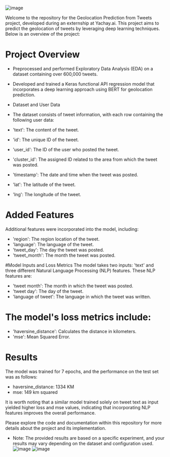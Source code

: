 ![image](https://github.com/dsaadeh21/Geolocation-Prediction-from-Tweets-Yachay.ai/assets/110855552/6ee0077d-ee91-4838-939d-66f954cdca1f)

Welcome to the repository for the Geolocation Prediction from Tweets project, developed during an externship at Yachay.ai. This project aims to predict the geolocation of tweets by leveraging deep learning techniques. Below is an overview of the project:

# Project Overview
- Preprocessed and performed Exploratory Data Analysis (EDA) on a dataset containing over 600,000 tweets.
- Developed and trained a Keras functional API regression model that incorporates a deep learning approach using BERT for geolocation prediction.
- Dataset and User Data
- The dataset consists of tweet information, with each row containing the following user data:

- 'text': The content of the tweet.
- 'id': The unique ID of the tweet.
- 'user_id': The ID of the user who posted the tweet.
- 'cluster_id': The assigned ID related to the area from which the tweet was posted.
- 'timestamp': The date and time when the tweet was posted.
- 'lat': The latitude of the tweet.
- 'lng': The longitude of the tweet.

# Added Features
Additional features were incorporated into the model, including:

- 'region': The region location of the tweet.
- 'language': The language of the tweet.
- 'tweet_day': The day the tweet was posted.
- 'tweet_month': The month the tweet was posted.

#Model Inputs and Loss Metrics
The model takes two inputs: 'text' and three different Natural Language Processing (NLP) features. These NLP features are:

- 'tweet month': The month in which the tweet was posted.
- 'tweet day': The day of the tweet.
- 'language of tweet': The language in which the tweet was written.

# The model's loss metrics include:

- 'haversine_distance': Calculates the distance in kilometers.
- 'mse': Mean Squared Error.

# Results
The model was trained for 7 epochs, and the performance on the test set was as follows:

- haversine_distance: 1334 KM
- mse: 149 km squared

It is worth noting that a similar model trained solely on tweet text as input yielded higher loss and mse values, indicating that incorporating NLP features improves the overall performance.

Please explore the code and documentation within this repository for more details about the project and its implementation.

- Note: The provided results are based on a specific experiment, and your results may vary depending on the dataset and configuration used.
![image](https://github.com/dsaadeh21/Geolocation-Prediction-from-Tweets-Yachay.ai/assets/110855552/ef67720b-bb92-40f8-ae9e-9bd5f4ffb889)
![image](https://github.com/dsaadeh21/Geolocation-Prediction-from-Tweets-Yachay.ai/assets/110855552/f1a9f22a-0144-4427-b3dc-c46aff6ad0ad)

